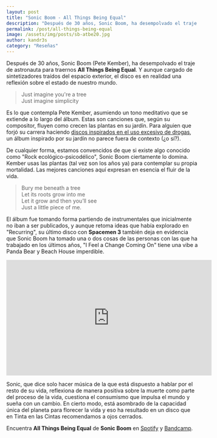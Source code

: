 ```yaml
---
layout: post
title: "Sonic Boom - All Things Being Equal"
description: "Después de 30 años, Sonic Boom, ha desempolvado el traje de astronauta para traernos All Things Being Equal."
permalink: /post/all-things-being-equal
image: /assets/img/posts/sb-atbe20.jpg
author: kandr3s
category: "Reseñas"
---
```

Después de 30 años, Sonic Boom (Pete Kember), ha desempolvado el traje de astronauta para traernos **All Things Being Equal**. Y aunque cargado de sintetizadores traídos del espacio exterior, el disco es en realidad una reflexión sobre el estado de nuestro mundo.

> Just imagine you're a tree  
> Just imagine simplicity

Es lo que contempla Pete Kember, asumiendo un tono meditativo que se extiende a lo largo del álbum. Estas son canciones que, según su compositor, fluyen como crecen las plantas en su jardín. Para alguien que forjó su carrera haciendo [discos inspirados en el uso excesivo de drogas](https://tintaenlascintas.co/post/gospel/), un álbum inspirado por su jardín no parece fuera de contexto (¿o sí?).

De cualquier forma, estamos convencidos de que si existe algo conocido como "Rock ecológico-psicodélico", Sonic Boom ciertamente lo domina. Kember usas las plantas (tal vez son los años ya) para contemplar su propia mortalidad. Las mejores canciones aquí expresan en esencia el fluir de la vida.
> Bury me beneath a tree  
> Let its roots grow into me  
> Let it grow and then you’ll see  
> Just a little piece of me.

El álbum fue tomando forma partiendo de instrumentales que inicialmente no iban a ser publicados, y aunque retoma ideas que había explorado en "Recurring", su último disco con **Spacemen 3** también deja en evidencia que Sonic Boom ha tomado una o dos cosas de las personas con las que ha trabajado en los últimos años, "I Feel a Change Coming On" tiene una vibe a Panda Bear y Beach House imperdible.

<iframe class="embedded" src="https://www.youtube.com/embed/3T5GAhiVjOQ?feature=oembed&amp;enablejsapi=1&amp;origin=https://safe.txmblr.com&amp;wmode=opaque" allowfullscreen="allowfullscreen" width="540" height="304" frameborder="0"></iframe>

Sonic, que dice solo hacer música de la que está dispuesto a hablar por el resto de su vida, reflexiona de manera positiva sobre la muerte como parte del proceso de la vida, cuestiona el consumismo que impulsa el mundo y sueña con un cambio. En cierto modo, está asombrado de la capacidad única del planeta para florecer la vida y eso ha resultado en un disco que en Tinta en las Cintas recomendamos a ojos cerrados.

Encuentra **All Things Being Equal** de **Sonic Boom** en [Spotify](https://open.spotify.com/album/3EylpDFrXhd82wGj1XB7VE) y [Bandcamp](https://sonicboomspacemen3.bandcamp.com/album/all-things-being-equal-3).